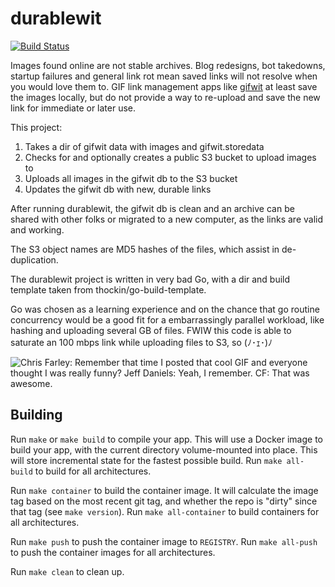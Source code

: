 # durablewit
[![Build Status](https://travis-ci.org/gregburek/durablewit.svg?branch=master)](https://travis-ci.org/gregburek/durablewit)

Images found online are not stable archives. Blog redesigns, bot takedowns,
startup failures and general link rot mean saved links will not resolve when
you would love them to. GIF link management apps like [gifwit](gifwit.com) at
least save the images locally, but do not provide a way to re-upload and save
the new link for immediate or later use.

This project:

1. Takes a dir of gifwit data with images and gifwit.storedata
2. Checks for and optionally creates a public S3 bucket to upload images to
3. Uploads all images in the gifwit db to the S3 bucket
4. Updates the gifwit db with new, durable links

After running durablewit, the gifwit db is clean and an archive can be shared
with other folks or migrated to a new computer, as the links are valid and
working.

The S3 object names are MD5 hashes of the files, which assist in
de-duplication.

The durablewit project is written in very bad Go, with a dir and build
template taken from thockin/go-build-template.

Go was chosen as a learning experience and on the chance that go routine
concurrency would be a good fit for a embarrassingly parallel workload, like
hashing and uploading several GB of files. FWIW this code is able to saturate
an 100 mbps link while uploading files to S3, so (ﾉ･ｪ･)ﾉ

![Chris Farley: Remember that time I posted that cool GIF and everyone thought I was really funny? Jeff Daniels: Yeah, I remember. CF: That was awesome.](https://durablewit.s3.us-west-2.amazonaws.com/7278f77ccff00330bff7429cdfe17854.gif)

## Building

Run `make` or `make build` to compile your app.  This will use a Docker image
to build your app, with the current directory volume-mounted into place.  This
will store incremental state for the fastest possible build.  Run `make
all-build` to build for all architectures.

Run `make container` to build the container image.  It will calculate the image
tag based on the most recent git tag, and whether the repo is "dirty" since
that tag (see `make version`).  Run `make all-container` to build containers
for all architectures.

Run `make push` to push the container image to `REGISTRY`.  Run `make all-push`
to push the container images for all architectures.

Run `make clean` to clean up.
